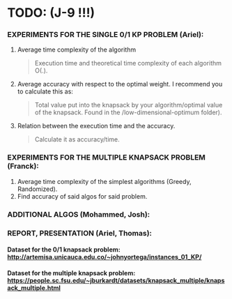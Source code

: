 # TODO: (J-9 !!!)
### EXPERIMENTS FOR THE SINGLE 0/1 KP PROBLEM (Ariel):

1. Average time complexity of the algorithm
    >Execution time and theoretical time complexity of each algorithm O(.).
  
2. Average accuracy with respect to the optimal weight. I recommend you to calculate this as:
    > Total value put into the knapsack by your algorithm/optimal value of the knapsack. 
   > Found in the /low-dimensional-optimum folder).
     
3. Relation between the execution time and the accuracy.
    > Calculate it as accuracy/time.

### EXPERIMENTS FOR THE MULTIPLE KNAPSACK PROBLEM (Franck):

1. Average time complexity of the simplest algorithms (Greedy, Randomized).
2. Find accuracy of said algos for said problem.

### ADDITIONAL ALGOS (Mohammed, Josh):

### REPORT, PRESENTATION (Ariel, Thomas):

#### Dataset for the 0/1 knapsack problem: http://artemisa.unicauca.edu.co/~johnyortega/instances_01_KP/
#### Dataset for the multiple knapsack problem: https://people.sc.fsu.edu/~jburkardt/datasets/knapsack_multiple/knapsack_multiple.html